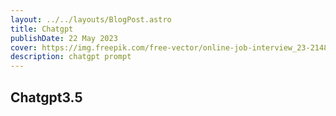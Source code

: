 ```yaml
---
layout: ../../layouts/BlogPost.astro
title: Chatgpt
publishDate: 22 May 2023
cover: https://img.freepik.com/free-vector/online-job-interview_23-2148612926.jpg?w=1800&t=st=1681111370~exp=1681111970~hmac=e5c28c23962e6a260b873e686dd1c1a8d4a2b280c05c2165c0405235ac37c5f9
description: chatgpt prompt
---
```


## Chatgpt3.5
